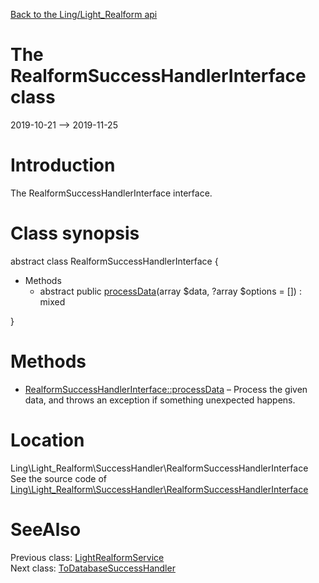 [Back to the Ling/Light_Realform api](https://github.com/lingtalfi/Light_Realform/blob/master/doc/api/Ling/Light_Realform.md)



The RealformSuccessHandlerInterface class
================
2019-10-21 --> 2019-11-25






Introduction
============

The RealformSuccessHandlerInterface interface.



Class synopsis
==============


abstract class <span class="pl-k">RealformSuccessHandlerInterface</span>  {

- Methods
    - abstract public [processData](https://github.com/lingtalfi/Light_Realform/blob/master/doc/api/Ling/Light_Realform/SuccessHandler/RealformSuccessHandlerInterface/processData.md)(array $data, ?array $options = []) : mixed

}






Methods
==============

- [RealformSuccessHandlerInterface::processData](https://github.com/lingtalfi/Light_Realform/blob/master/doc/api/Ling/Light_Realform/SuccessHandler/RealformSuccessHandlerInterface/processData.md) &ndash; Process the given data, and throws an exception if something unexpected happens.





Location
=============
Ling\Light_Realform\SuccessHandler\RealformSuccessHandlerInterface<br>
See the source code of [Ling\Light_Realform\SuccessHandler\RealformSuccessHandlerInterface](https://github.com/lingtalfi/Light_Realform/blob/master/SuccessHandler/RealformSuccessHandlerInterface.php)



SeeAlso
==============
Previous class: [LightRealformService](https://github.com/lingtalfi/Light_Realform/blob/master/doc/api/Ling/Light_Realform/Service/LightRealformService.md)<br>Next class: [ToDatabaseSuccessHandler](https://github.com/lingtalfi/Light_Realform/blob/master/doc/api/Ling/Light_Realform/SuccessHandler/ToDatabaseSuccessHandler.md)<br>
